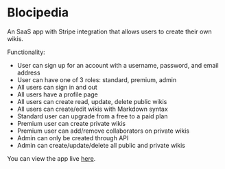 # Blocipedia

An SaaS app with Stripe integration that allows users to create their own wikis.

Functionality:
* User can sign up for an account with a username, password, and email address
* User can have one of 3 roles: standard, premium, admin
* All users can sign in and out
* All users have a profile page
* All users can create read, update, delete public wikis
* All users can create/edit wikis with Markdown syntax
* Standard user can upgrade from a free to a paid plan
* Premium user can create private wikis
* Premium user can add/remove collaborators on private wikis
* Admin can only be created through API
* Admin can create/update/delete all public and private wikis

You can view the app live [here](https://mem-blocipedia.herokuapp.com/).

